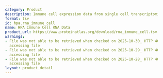 ```yaml
---
category: Product
description: Immune cell expression data from single cell transcriptomics studies
format: tsv
id: hpa.rna_immune_cell
name: HPA Immune Cell RNA Data
product_url: https://www.proteinatlas.org/download/rna_immune_cell.tsv.zip
warnings:
- File was not able to be retrieved when checked on 2025-10-30_ HTTP 403 error when
  accessing file
- File was not able to be retrieved when checked on 2025-10-29_ HTTP 403 error when
  accessing file
- File was not able to be retrieved when checked on 2025-10-28_ HTTP 404 error when
  accessing file
layout: product_detail
---
```

